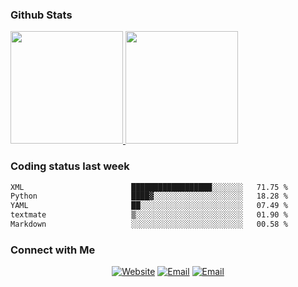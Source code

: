 
### Github Stats

<a href="https://github.com/lileixuan">
  <img height="180em" src="https://github-readme-stats.vercel.app/api?username=lileixuan&theme=buefy&show_icons=true" />
  <img height="180em" src="https://github-readme-stats.vercel.app/api/top-langs/?username=lileixuan&theme=buefy&layout=compact" />
</a>

### Coding status last week 

<!--START_SECTION:waka-->

```txt
XML                        ██████████████████░░░░░░░   71.75 %
Python                     ████▓░░░░░░░░░░░░░░░░░░░░   18.28 %
YAML                       ██░░░░░░░░░░░░░░░░░░░░░░░   07.49 %
textmate                   ▒░░░░░░░░░░░░░░░░░░░░░░░░   01.90 %
Markdown                   ░░░░░░░░░░░░░░░░░░░░░░░░░   00.58 %
```

<!--END_SECTION:waka-->

### Connect with Me 

<p align="center">
<a href="https://www.koomu.cn/"><img alt="Website" src="https://img.shields.io/badge/Website-www.koomu.cn-blue?style=flat-square&logo=google-chrome"></a>
<a href="mailto:lileixuan@gmail.com"><img alt="Email" src="https://img.shields.io/badge/Email-lileixuan@gmail.com-blue?style=flat-square&logo=gmail"></a>
<a href="https://www.koomu.cn/rss/"><img alt="Email" src="https://img.shields.io/badge/RSS-www.koomu.cn%2Frss%2F-blue?style=flat-square&logo=rss"></a>


</p>
